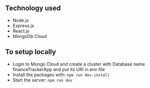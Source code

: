 
## Technology used

- Node.js
- Express.js
- React.js
- MongoDb Cloud

## To setup locally

- Login to Mongo Cloud and create a cluster with Database name financeTrackerApp and put its URI in env file
- Install the packages with: `npm run dev-install`
- Start the server: `npm run dev`

